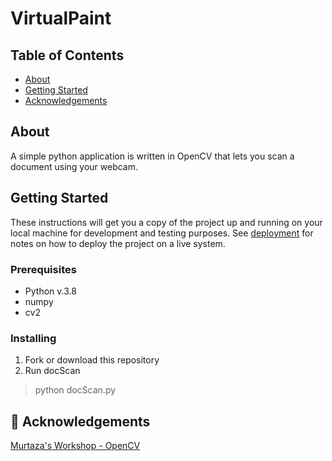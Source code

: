 # VirtualPaint

## Table of Contents
+ [About](#about)
+ [Getting Started](#getting_started)
+ [Acknowledgements](#acknowledgements)

## About <a name = "about"></a>
A simple python application is written in OpenCV that lets you scan a document using your webcam.

## Getting Started <a name = "getting_started"></a>
These instructions will get you a copy of the project up and running on your local machine for development and testing purposes. See [deployment](#deployment) for notes on how to deploy the project on a live system.

### Prerequisites

* Python v.3.8
* numpy
* cv2

### Installing

1. Fork or download this repository
3. Run docScan
> python docScan.py

## 🎉 Acknowledgements <a name = "acknowledgement"></a>
[Murtaza's Workshop - OpenCV](https://www.youtube.com/watch?v=WQeoO7MI0Bs&list=WL&index=28)

